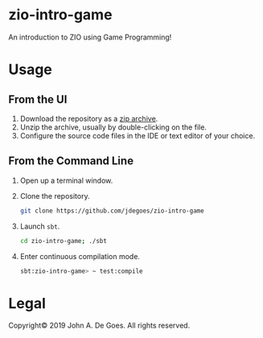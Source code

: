 # zio-intro-game

An introduction to ZIO using Game Programming!

# Usage

## From the UI

1. Download the repository as a [zip archive](https://github.com/jdegoes/zio-intro-game/archive/master.zip).
2. Unzip the archive, usually by double-clicking on the file.
3. Configure the source code files in the IDE or text editor of your choice.

## From the Command Line

1. Open up a terminal window.

2. Clone the repository.

    ```bash
    git clone https://github.com/jdegoes/zio-intro-game
    ```
5. Launch `sbt`.

    ```bash
    cd zio-intro-game; ./sbt
    ```
6. Enter continuous compilation mode.

    ```bash
    sbt:zio-intro-game> ~ test:compile
    ```

# Legal

Copyright&copy; 2019 John A. De Goes. All rights reserved.
